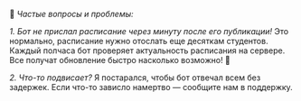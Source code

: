 🔺 *Частые вопросы и проблемы:*

*1. Бот не прислал расписание через минуту после его публикации!*
Это нормально, расписание нужно отослать еще десяткам студентов. Каждый полчаса бот проверяет актуальность расписания на сервере. Все получат обновление быстро насколько возможно! 🫠

*2. Что-то подвисает?*
Я постарался, чтобы бот отвечал всем без задержек. Если что-то зависло намертво — сообщите нам в поддержку.